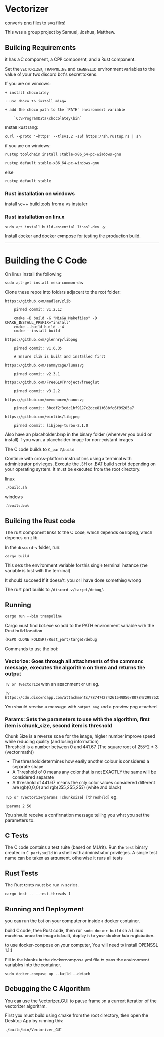 # Vectorizer
converts png files to svg files!

This was a group project by Samuel, Joshua, Matthew.

## Building Requirements

it has a C component, a CPP component, and a Rust component.

Set the `VECTORIZER`, `TRAMPOLINE` and `CHANNELID` environment variables to the value of your two discord bot's secret tokens.

If you are on windows:

    + install chocolatey

    + use choco to install mingw

    + add the choco path to the `PATH` environment variable

        `C:\ProgramData\chocolatey\bin`

Install Rust lang:

    curl --proto '=https' --tlsv1.2 -sSf https://sh.rustup.rs | sh

if you are on windows:

    rustup toolchain install stable-x86_64-pc-windows-gnu
	
	rustup default stable-x86_64-pc-windows-gnu

else

    rustup default stable
	
### Rust installation on windows
	
install vc++ build tools from a vs installer

	
### Rust installation on linux
		
    sudo apt install build-essential libssl-dev -y	
		


Install docker and docker compose for testing the production build.

---

# Building the C Code

On linux install the following:

	sudo apt-get install mesa-common-dev

Clone these repos into folders adjacent to the root folder:

    https://github.com/madler/zlib

        pinned commit: v1.2.12

        cmake -B build -G "MinGW Makefiles" -D CMAKE_INSTALL_PREFIX="install" 
        cmake --build build -j4
        cmake --install build

    https://github.com/glennrp/libpng

        pinned commit: v1.6.35

        # Ensure zlib is built and installed first

    https://github.com/sammycage/lunasvg

        pinned commit: v2.3.1

    https://github.com/FreeGLUTProject/freeglut

        pinned commit: v3.2.2

    https://github.com/memononen/nanosvg

        pinned commit: 3bcdf2f3cdc1bf9197c2dce81368bfc6f99205a7

    https://github.com/winlibs/libjpeg
        
        pinned commit: libjpeg-turbo-2.1.0

Also have an placeholder.bmp in the binary folder (wherever you build or install) if you want a placeholder image for non-existant images

The C code builds to `C_part\build`

Continue with cross-platform instructions using a terminal with administrator privileges.
Execute the .SH or .BAT build script depending on your operating system. It must be executed from the root directory.

linux

    ./build.sh

windows

    .\build.bat

  
## Building the Rust code 

The rust component links to the C code, which depends on libpng, which depends on zlib.

In the `discord-v` folder, run:

    cargo build

This sets the environment variable for this single terminal instance (the variable is lost with the terminal)

It should succeed
If it doesn't, you or I have done something wrong


The rust part builds to `/discord-v/target/debug/`.

## Running

`cargo run --bin trampoline`

Cargo must find bot.exe so add to the PATH environment variable with the Rust build location

`(REPO CLONE FOLDER)/Rust_part/target/debug`

Commands to use the bot:
### Vectorize: Goes through all attachments of the command message, executes the algorithm on them and returns the output  
`!v or !vectorize` with an attachment or url eg.  

    !v https://cdn.discordapp.com/attachments/787470274261549056/807847299752394773/ginormous.png  

You should receive a message with `output.svg` and a preview png attached
  
### Params: Sets the parameters to use with the algorithm, first item is chunk_size, second item is threshold  
Chunk Size is a reverse scale for the image, higher number improve speed while reducing quality (and losing information)  
Threshold is a number between 0 and 441.67 (The square root of 255^2 * 3 (vector math))  
- The threshold determines how easily another colour is considered a separate shape  
- A Threshold of 0 means any color that is not EXACTLY the same will be considered separate  
- A threshold of 441.67 means the only color values considered different are rgb(0,0,0) and rgb(255,255,255) (white and black)  

`!vp or !vectorizerparams [chunksize] [threshold]` eg. 

    !params 2 50  
You should receive a confirmation message telling you what you set the parameters to.

## C Tests

The C code contains a test suite (based on MUnit). Run the `test` binary created in `C_part/build` in a shell with administrator privileges. 
A single test name can be taken as argument, otherwise it runs all tests.

## Rust Tests

The Rust tests must be run in series.

```
cargo test -- --test-threads 1
```

## Running and Deployment
you can run the bot on your computer or inside a docker container.

build C code, then Rust code, then run `sudo docker build` on a Linux machine. once the image is built, deploy it to your docker hub registration.

to use docker-compose on your computer, You will need to install OPENSSL 1.1.1

Fill in the blanks in the dockercompose.yml file to pass the environment variables into the container.

`sudo docker-compose up --build --detach`

## Debugging the C Algorithm

You can use the Vectorizer_GUI to pause frame on a current iteration of the vectorizer algorithm.

First you must build using cmake from the root directory, then open the Desktop App by running this:

    ./build/bin/Vectorizer_GUI

